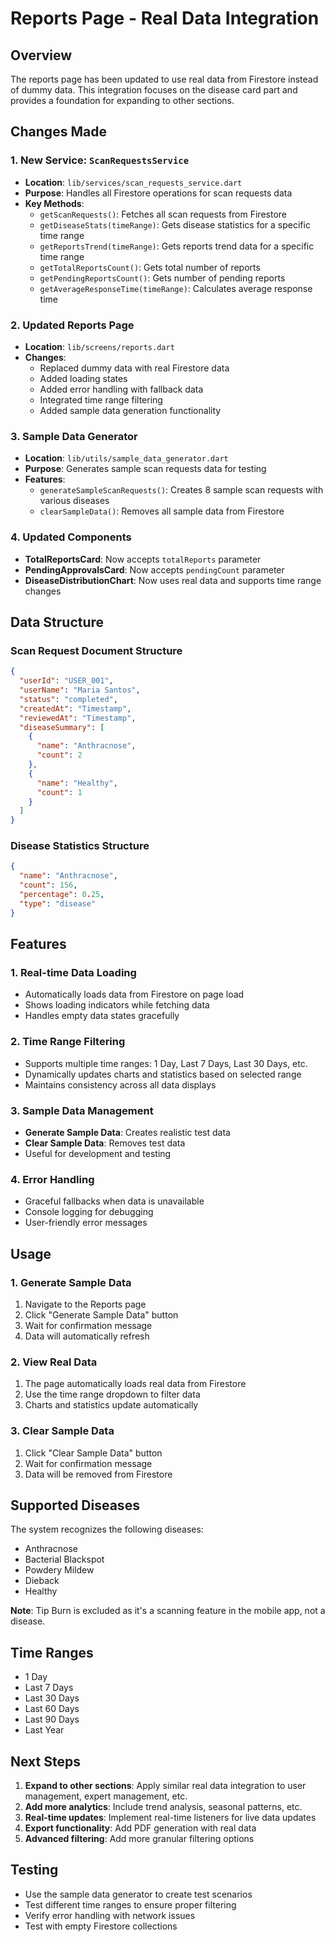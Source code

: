 # Reports Page - Real Data Integration

## Overview

The reports page has been updated to use real data from Firestore instead of dummy data. This integration focuses on the disease card part and provides a foundation for expanding to other sections.

## Changes Made

### 1. New Service: `ScanRequestsService`

- **Location**: `lib/services/scan_requests_service.dart`
- **Purpose**: Handles all Firestore operations for scan requests data
- **Key Methods**:
  - `getScanRequests()`: Fetches all scan requests from Firestore
  - `getDiseaseStats(timeRange)`: Gets disease statistics for a specific time range
  - `getReportsTrend(timeRange)`: Gets reports trend data for a specific time range
  - `getTotalReportsCount()`: Gets total number of reports
  - `getPendingReportsCount()`: Gets number of pending reports
  - `getAverageResponseTime(timeRange)`: Calculates average response time

### 2. Updated Reports Page

- **Location**: `lib/screens/reports.dart`
- **Changes**:
  - Replaced dummy data with real Firestore data
  - Added loading states
  - Added error handling with fallback data
  - Integrated time range filtering
  - Added sample data generation functionality

### 3. Sample Data Generator

- **Location**: `lib/utils/sample_data_generator.dart`
- **Purpose**: Generates sample scan requests data for testing
- **Features**:
  - `generateSampleScanRequests()`: Creates 8 sample scan requests with various diseases
  - `clearSampleData()`: Removes all sample data from Firestore

### 4. Updated Components

- **TotalReportsCard**: Now accepts `totalReports` parameter
- **PendingApprovalsCard**: Now accepts `pendingCount` parameter
- **DiseaseDistributionChart**: Now uses real data and supports time range changes

## Data Structure

### Scan Request Document Structure

```json
{
  "userId": "USER_001",
  "userName": "Maria Santos",
  "status": "completed",
  "createdAt": "Timestamp",
  "reviewedAt": "Timestamp",
  "diseaseSummary": [
    {
      "name": "Anthracnose",
      "count": 2
    },
    {
      "name": "Healthy",
      "count": 1
    }
  ]
}
```

### Disease Statistics Structure

```json
{
  "name": "Anthracnose",
  "count": 156,
  "percentage": 0.25,
  "type": "disease"
}
```

## Features

### 1. Real-time Data Loading

- Automatically loads data from Firestore on page load
- Shows loading indicators while fetching data
- Handles empty data states gracefully

### 2. Time Range Filtering

- Supports multiple time ranges: 1 Day, Last 7 Days, Last 30 Days, etc.
- Dynamically updates charts and statistics based on selected range
- Maintains consistency across all data displays

### 3. Sample Data Management

- **Generate Sample Data**: Creates realistic test data
- **Clear Sample Data**: Removes test data
- Useful for development and testing

### 4. Error Handling

- Graceful fallbacks when data is unavailable
- Console logging for debugging
- User-friendly error messages

## Usage

### 1. Generate Sample Data

1. Navigate to the Reports page
2. Click "Generate Sample Data" button
3. Wait for confirmation message
4. Data will automatically refresh

### 2. View Real Data

1. The page automatically loads real data from Firestore
2. Use the time range dropdown to filter data
3. Charts and statistics update automatically

### 3. Clear Sample Data

1. Click "Clear Sample Data" button
2. Wait for confirmation message
3. Data will be removed from Firestore

## Supported Diseases

The system recognizes the following diseases:

- Anthracnose
- Bacterial Blackspot
- Powdery Mildew
- Dieback
- Healthy

**Note**: Tip Burn is excluded as it's a scanning feature in the mobile app, not a disease.

## Time Ranges

- 1 Day
- Last 7 Days
- Last 30 Days
- Last 60 Days
- Last 90 Days
- Last Year

## Next Steps

1. **Expand to other sections**: Apply similar real data integration to user management, expert management, etc.
2. **Add more analytics**: Include trend analysis, seasonal patterns, etc.
3. **Real-time updates**: Implement real-time listeners for live data updates
4. **Export functionality**: Add PDF generation with real data
5. **Advanced filtering**: Add more granular filtering options

## Testing

- Use the sample data generator to create test scenarios
- Test different time ranges to ensure proper filtering
- Verify error handling with network issues
- Test with empty Firestore collections
